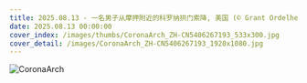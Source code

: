```yaml
---
title: 2025.08.13 - 一名男子从摩押附近的科罗纳拱门索降, 美国 (© Grant Ordelheide/TANDEM Stills + Motion)
date: 2025.08.13 00:00:00
cover_index: /images/thumbs/CoronaArch_ZH-CN5406267193_533x300.jpg
cover_detail: /images/CoronaArch_ZH-CN5406267193_1920x1080.jpg
---
```


![CoronaArch](/images/CoronaArch_ZH-CN5406267193_1920x1080.jpg)
